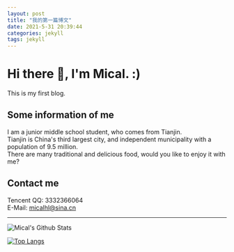 ```yaml
---
layout: post
title: "我的第一篇博文"
date: 2021-5-31 20:39:44
categories: jekyll
tags: jekyll
---
```


# Hi there 👋, I'm Mical. :)

This is my first blog.

## Some information of me

I am a junior middle school student, who comes from Tianjin.<br>
Tianjin is China's third largest city, and independent municipality with a population of 9.5 million.<br>
There are many traditional and delicious food, would you like to enjoy it with me?

## Contact me
Tencent QQ: 3332366064<br>
E-Mail: micalhl@sina.cn

--------

![Mical's Github Stats](https://github-readme-stats.vercel.app/api?username=Micalhl&show_icons=true&theme=tokyonight)

[![Top Langs](https://github-readme-stats.vercel.app/api/top-langs/?username=Micalhl&layout=compact&theme=tokyonight)](https://github.com/Micalhl)
